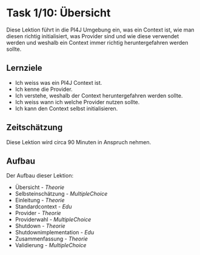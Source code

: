 # Task 1/10: Übersicht
Diese Lektion führt in die PI4J Umgebung ein, was ein Context ist, wie man diesen richtig initialisiert, 
was Provider sind und wie diese verwendet werden und weshalb ein Context immer richtig heruntergefahren werden sollte.

## Lernziele
- Ich weiss was ein PI4J Context ist.
- Ich kenne die Provider.
- Ich verstehe, weshalb der Context heruntergefahren werden sollte.
- Ich weiss wann ich welche Provider nutzen sollte.
- Ich kann den Context selbst initialisieren.

## Zeitschätzung
Diese Lektion wird circa 90 Minuten in Anspruch nehmen.

## Aufbau
Der Aufbau dieser Lektion:

- Übersicht - *Theorie*
- Selbsteinschätzung - *MultipleChoice*
- Einleitung - *Theorie*
- Standardcontext - *Edu*
- Provider - *Theorie*
- Providerwahl - *MultipleChoice*
- Shutdown - *Theorie*
- Shutdownimplementation - *Edu*
- Zusammenfassung - *Theorie*
- Validierung - *MultipleChoice*